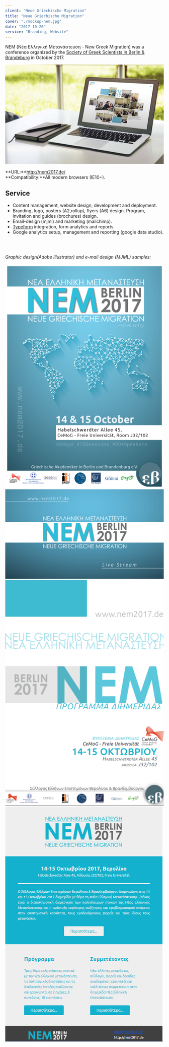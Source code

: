 ```yaml
---
client: "Neue Griechische Migration"
title: "Neue Griechische Migration"
cover: "./mockup-nem.jpg"
date: "2017-10-26"
service: "Branding, Website"
---
```

NEM (Νέα Ελληνική Μετανάστευση - New Greek Migration) was a conference organized by the [Society of Greek Scientists in Berlin & Brandeburg](http://gr-akademiker-berlin.de/) in October 2017. 


![NEM website mockup](./mockup-nem.jpg)

**URL:**http://nem2017.de/  
**Compatibility:**All modern browsers (IE10+).   

## Service
- Content management, website design, development and deployment. 
- Branding, logo, posters (A2,rollup), flyers (A6) design. Program, invitation and guides (brochures) design. 
- Email-design (mjml) and marketing (mailchimp).  
- [Typeform](https://www.typeform.com/) integration, form analytics and reports.  
- Google analytics setup, management and reporting (google data studio). 
 

<dl><br></br></dl>

*Graphic design(Adobe Illustrator) and e-mail design (MJML) samples:*

![poster NEM](./A3-poster-nem.png)  
![stream NEM](./stream.png)  
![program NEM](./nem-program.png)
![nem e-mail design](./nem-email.png)  


